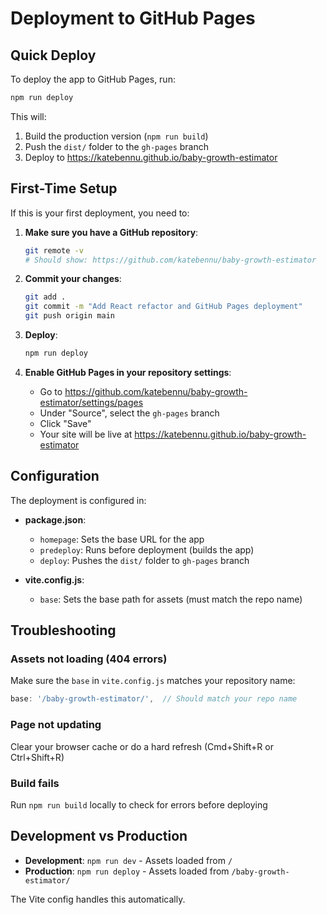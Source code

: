 # Deployment to GitHub Pages

## Quick Deploy

To deploy the app to GitHub Pages, run:

```bash
npm run deploy
```

This will:
1. Build the production version (`npm run build`)
2. Push the `dist/` folder to the `gh-pages` branch
3. Deploy to https://katebennu.github.io/baby-growth-estimator

## First-Time Setup

If this is your first deployment, you need to:

1. **Make sure you have a GitHub repository**:
   ```bash
   git remote -v
   # Should show: https://github.com/katebennu/baby-growth-estimator
   ```

2. **Commit your changes**:
   ```bash
   git add .
   git commit -m "Add React refactor and GitHub Pages deployment"
   git push origin main
   ```

3. **Deploy**:
   ```bash
   npm run deploy
   ```

4. **Enable GitHub Pages in your repository settings**:
   - Go to https://github.com/katebennu/baby-growth-estimator/settings/pages
   - Under "Source", select the `gh-pages` branch
   - Click "Save"
   - Your site will be live at https://katebennu.github.io/baby-growth-estimator

## Configuration

The deployment is configured in:

- **package.json**:
  - `homepage`: Sets the base URL for the app
  - `predeploy`: Runs before deployment (builds the app)
  - `deploy`: Pushes the `dist/` folder to `gh-pages` branch

- **vite.config.js**:
  - `base`: Sets the base path for assets (must match the repo name)

## Troubleshooting

### Assets not loading (404 errors)
Make sure the `base` in `vite.config.js` matches your repository name:
```javascript
base: '/baby-growth-estimator/',  // Should match your repo name
```

### Page not updating
Clear your browser cache or do a hard refresh (Cmd+Shift+R or Ctrl+Shift+R)

### Build fails
Run `npm run build` locally to check for errors before deploying

## Development vs Production

- **Development**: `npm run dev` - Assets loaded from `/`
- **Production**: `npm run deploy` - Assets loaded from `/baby-growth-estimator/`

The Vite config handles this automatically.
